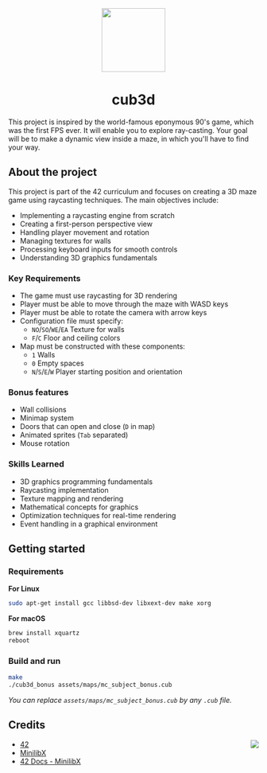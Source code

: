 <div align="center">
  <img height="128" width="128" src="https://github.com/user-attachments/assets/ecc23eb7-63d1-4dca-b4ae-922dfa8f33e1">
  <h1>cub3d</h1>
</div>

This project is inspired by the world-famous eponymous 90's game, which was the first FPS ever. It will enable you to explore ray-casting. Your goal will be to make a dynamic view inside a maze, in which you'll have to find your way.

## About the project
This project is part of the 42 curriculum and focuses on creating a 3D maze game using raycasting techniques. The main objectives include:
- Implementing a raycasting engine from scratch
- Creating a first-person perspective view
- Handling player movement and rotation
- Managing textures for walls
- Processing keyboard inputs for smooth controls
- Understanding 3D graphics fundamentals

### Key Requirements
- The game must use raycasting for 3D rendering
- Player must be able to move through the maze with WASD keys
- Player must be able to rotate the camera with arrow keys
- Configuration file must specify:
  - `NO`/`SO`/`WE`/`EA` Texture for walls
  - `F`/`C` Floor and ceiling colors
- Map must be constructed with these components:
  - `1` Walls
  - `0` Empty spaces
  - `N`/`S`/`E`/`W` Player starting position and orientation

### Bonus features
- Wall collisions
- Minimap system
- Doors that can open and close (`D` in map)
- Animated sprites (`Tab` separated)
- Mouse rotation

### Skills Learned
- 3D graphics programming fundamentals
- Raycasting implementation
- Texture mapping and rendering
- Mathematical concepts for graphics
- Optimization techniques for real-time rendering
- Event handling in a graphical environment

## Getting started
### Requirements
**For Linux**
```bash
sudo apt-get install gcc libbsd-dev libxext-dev make xorg
```

**For macOS**
```bash
brew install xquartz
reboot
```

### Build and run
```bash
make
./cub3d_bonus assets/maps/mc_subject_bonus.cub
```
*You can replace `assets/maps/mc_subject_bonus.cub` by any `.cub` file.*

## Credits
<img align="right" src="https://github.com/user-attachments/assets/099e6b70-35e1-49e3-9ac4-dc3194232eb8">

- [42](https://42.fr/)
- [MinilibX](https://github.com/42Paris/minilibx-linux)
- [42 Docs - MinilibX](https://harm-smits.github.io/42docs/libs/minilibx)
